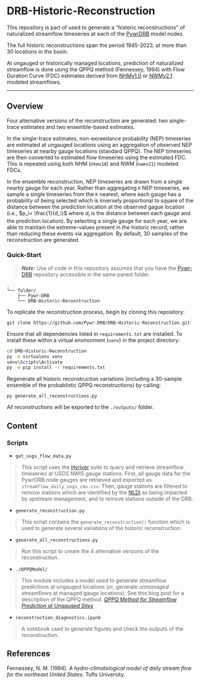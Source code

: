# DRB-Historic-Reconstruction

This repository is part of used to generate a "historic reconstructions" of naturalized streamflow timeseries at each of the [PywrDRB](https://pywr-drb.github.io/Pywr-DRB/intro.html) model nodes.  

The full historic reconstructions span the period 1945-2023, at more than 30 locations in the basin. 

At ungauged or historically managed locations, prediction of naturalized streamflow is done using the QPPQ method (Fennessey, 1994) with Flow Duration Curve (FDC) estimates derived from [NHMv1.0](https://www.usgs.gov/mission-areas/water-resources/science/national-hydrologic-model-infrastructure) or [NWMv2.1](https://water.noaa.gov/about/nwm) modeled streamflows. 


***
## Overview

Four alternative versions of the reconstruction are generated: two single-trace estimates and two ensemble-based estimates.  

In the single-trace estimates, non-exceedance probability (NEP) timeseries are estimated at ungauged locations using an aggregation of observed NEP timeseries at nearby gauge locations (standard QPPQ). The NEP timeseries are then converted to estimated flow timeseries using the estimated FDC. This is repeated using both NHM (`nhmv10`) and NWM (`nwmv21`) modeled FDCs.  

In the ensemble reconstruction, NEP timeseries are drawn from a *single* nearby gauge for each year. Rather than aggregating `K` NEP timeseries, we sample a single timeseries from the `K` nearest, where each gauge has a probability of being selected which is inversely proportional to square of the distance between the prediction location at the observed gague location (i.e., $p_i= \frac{1}{d_i}$ where $d_i$ is the distance between each gauge and the prediction location). By selecting a single gauge for each year, we are able to maintain the extreme-values present in the historic record, rather than reducing these events via aggregation.  By default, 30 samples of the reconstruction are generated. 


### Quick-Start

> ***Note:*** Use of code in this repository assumes that you have the [Pywr-DRB](https://github.com/Pywr-DRB/Pywr-DRB) repository accessible in the same parent folder. 

```
.
└── folder/
    ├── Pywr-DRB
    └── DRB-Historic-Reconstruction
```

To replicate the reconstruction process, begin by cloning this repository:

```
git clone https://github.com/Pywr-DRB/DRB-Historic-Reconstruction.git
```

Ensure that all dependencies listed in `requirements.txt` are installed. To install these within a virtual environment (`venv`) in the project directory:

```bash
cd DRB-Historic-Reconstruction
py -m virtualenv venv
venv\Scripts\Activate
py -m pip install -r requirements.txt
```

Regenerate all historic reconstruction variations (including a 30-sample ensemble of the probablistic QPPQ reconstructions) by calling:
```
py generate_all_reconstructions.py
```

All reconstructions will be exported to the `./outputs/` folder.

## Content

### Scripts

- `get_usgs_flow_data.py`

> This script uses the [Hyriver](https://docs.hyriver.io/) suite to query and retrieve streamflow timeseries at USGS NWIS gauge stations. First, all gauge data for the PywrDRB node gauges are retrieved and exported as `streamflow_daily_usgs_cms.csv`.  Then, gauge stations are filtered to remove stations which are identified by the [NLDI](https://waterdata.usgs.gov/blog/nldi-intro/) as being impacted by upstream management, and to remove stations outside of the DRB.


- `generate_reconstruction.py`

> This script contains the `generate_reconstruction()` function which is used to generate several variations of the historic reconstruction.  


- `generate_all_reconstructions.py`

> Run this script to create the 4 alternative versions of the reconstruction.


- `./QPPQModel/`

> This module includes a model used to generate streamflow predictions at ungauged locations (or, generate *unmanaged* streamflows at managed gauge locations).  See this blog post for a description of the QPPQ method: [*QPPQ Method for Streamflow Prediction at Ungauged Sites*](https://waterprogramming.wordpress.com/2022/11/22/qppq-method-for-streamflow-prediction-at-ungauged-sites-python-demo/)


- `reconstruction_diagnostics.ipynb`

> A notebook used to generate figures and check the outputs of the reconstruction.



## References

Fennessey, N. M. (1994). *A hydro-climatological model of daily stream flow for the northeast United States*. Tufts University.